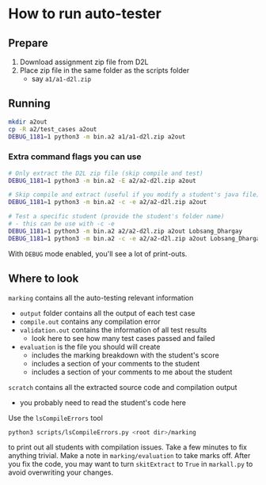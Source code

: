 # How to run auto-tester

## Prepare

1. Download assignment zip file from D2L
2. Place zip file in the same folder as the scripts folder
   - say `a1/a1-d2l.zip`
   
## Running

```bash
mkdir a2out
cp -R a2/test_cases a2out
DEBUG_1181=1 python3 -m bin.a2 a1/a1-d2l.zip a2out
```

### Extra command flags you can use

```bash
# Only extract the D2L zip file (skip compile and test)
DEBUG_1181=1 python3 -m bin.a2 -E a2/a2-d2l.zip a2out 

# Skip compile and extract (useful if you modify a student's java file)
DEBUG_1181=1 python3 -m bin.a2 -c -e a2/a2-d2l.zip a2out 

# Test a specific student (provide the student's folder name)
# - this can be use with -c -e
DEBUG_1181=1 python3 -m bin.a2 a2/a2-d2l.zip a2out Lobsang_Dhargay
DEBUG_1181=1 python3 -m bin.a2 -c -e a2/a2-d2l.zip a2out Lobsang_Dhargay
```

With `DEBUG` mode enabled, you'll see a lot of print-outs.


## Where to look

`marking` contains all the auto-testing relevant information
- `output` folder contains all the output of each test case
- `compile.out` contains any compilation error
- `validation.out` contains the information of all test results
  - look here to see how many test cases passed and failed
- `evaluation` is the file you should will create
  - includes the marking breakdown with the student's score
  - includes a section of your comments to the student
  - includes a section of your comments to me about the student
  
`scratch` contains all the extracted source code and compilation output
- you probably need to read the student's code here

Use the `lsCompileErrors` tool

```bash
python3 scripts/lsCompileErrors.py <root dir>/marking
```

to print out all students with compilation issues. 
Take a few minutes to fix anything trivial. 
Make a note in `marking/evaluation` to take marks off.
After you fix the code, you may want to turn `skitExtract` 
to `True` in `markall.py` to avoid overwriting your changes.

